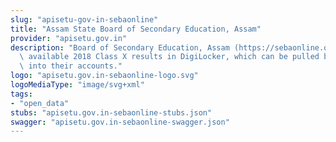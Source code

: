 ```yaml
---
slug: "apisetu-gov-in-sebaonline"
title: "Assam State Board of Secondary Education, Assam"
provider: "apisetu.gov.in"
description: "Board of Secondary Education, Assam (https://sebaonline.org/) has made\
  \ available 2018 Class X results in DigiLocker, which can be pulled by students\
  \ into their accounts."
logo: "apisetu.gov.in-sebaonline-logo.svg"
logoMediaType: "image/svg+xml"
tags:
- "open_data"
stubs: "apisetu.gov.in-sebaonline-stubs.json"
swagger: "apisetu.gov.in-sebaonline-swagger.json"
---
```

